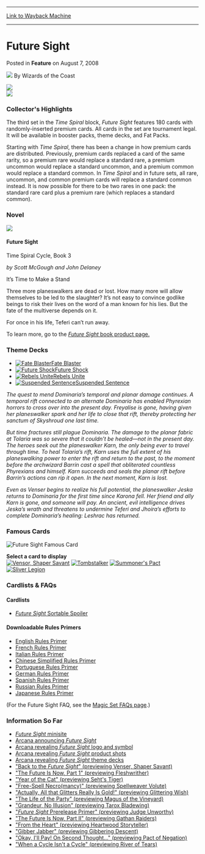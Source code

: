 
---
[Link to Wayback Machine](https://web.archive.org/web/20170628161852/http://magic.wizards.com/en/articles/archive/feature/future-sight-2008-08-07)

[_metadata_:author]:- "Wizards of the Coast"
[_metadata_:description]:- "*/"
[_metadata_:generator]:- "Drupal 7 (http://drupal.org)"
[_metadata_:node]:- "696706"
[_metadata_:publish_date]:- "2008-08-07"
[_metadata_:source]:- "div-main-content"
[_metadata_:title]:- "Future Sight"
[_metadata_:wayback_capture_timestamp]:- "2017-06-28 16:18:52"
[_metadata_:wayback_raw_url]:- "https://web.archive.org/web/20170628161852id_/http://magic.wizards.com/en/articles/archive/feature/future-sight-2008-08-07"
[_metadata_:wayback_url]:- "http://magic.wizards.com/en/articles/archive/feature/future-sight-2008-08-07"
---


Future Sight
============



 Posted in **Feature**
 on August 7, 2008 






![](https://media.magic.wizards.com/styles/auth_small/public/images/person/wizards_authorpic_larger.jpg)
By Wizards of the Coast















![](https://media.magic.wizards.com/image_legacy_migration/global/images/magic_expansion_futuresight_expansionLogo_en.jpg)  
![](https://media.magic.wizards.com/image_legacy_migration/global/images/magic_expansion_futuresight_productShot_en.jpg)




### Collector's Highlights


The third set in the *Time Spiral* block, *Future Sight* features 180 cards with randomly-inserted premium cards. All cards in the set are tournament legal. It will be available in booster packs, theme decks, and Fat Packs.


Starting with *Time Spiral*, there has been a change in how premium cards are distributed. Previously, premium cards replaced a card of the same rarity, so a premium rare would replace a standard rare, a premium uncommon would replace a standard uncommon, and a premium common would replace a standard common. In *Time Spiral* and in future sets, all rare, uncommon, and common premium cards will replace a standard common instead. It is now possible for there to be two rares in one pack: the standard rare card plus a premium rare (which replaces a standard common).




### Novel


[![](https://media.magic.wizards.com/image_legacy_migration/global/images/products_magicnovel_959357400_lgpic.jpg)](http://archive.wizards.com/books/Wizards/Products/?doc=959357400%20)
#### Future Sight
Time Spiral Cycle, Book 3


*by Scott McGough and John Delaney*


It’s Time to Make a Stand


Three more planeswalkers are dead or lost. How many more will allow themselves to be led to the slaughter? It’s not easy to convince godlike beings to risk their lives on the word of a man known for his lies. But the fate of the multiverse depends on it.


For once in his life, Teferi can’t run away.


To learn more, go to the [*Future Sight* book product page.](http://ww2.wizards.com/books/Wizards/Products/?doc=959357400)




### Theme Decks


* [![Fate Blaster](https://media.magic.wizards.com/image_legacy_migration/global/images/magic_expansion_futuresight_td1SmallPic_en.jpg)Fate Blaster](http://archive.wizards.com/productarticle.aspx?x=mtg_tcg_futuresight_themedeck#deck1 "Click to view 'Fate Blaster'.")
* [![Future Shock](https://media.magic.wizards.com/image_legacy_migration/global/images/magic_expansion_futuresight_td2SmallPic_en.jpg)Future Shock](http://archive.wizards.com/productarticle.aspx?x=mtg_tcg_futuresight_themedeck#deck2 "Click to view 'Future Shock'.")
* [![Rebels Unite](https://media.magic.wizards.com/image_legacy_migration/global/images/magic_expansion_futuresight_td3SmallPic_en.jpg)Rebels Unite](http://archive.wizards.com/productarticle.aspx?x=mtg_tcg_futuresight_themedeck#deck3 "Click to view 'Rebels Unite'.")
* [![Suspended Sentence](https://media.magic.wizards.com/image_legacy_migration/global/images/magic_expansion_futuresight_td4SmallPic_en.jpg)Suspended Sentence](http://archive.wizards.com/productarticle.aspx?x=mtg_tcg_futuresight_themedeck#deck4 "Click to view 'Suspended Sentence'.")




*The quest to mend Dominaria’s temporal and planar damage continues. A temporal rift connected to an alternate Dominaria has enabled Phyrexian horrors to cross over into the present day. Freyalise is gone, having given her planeswalker spark and her life to close that rift, thereby protecting her sanctum of Skyshroud one last time.* 


*But time fractures still plague Dominaria. The damage to the planar fabric at Tolaria was so severe that it couldn’t be healed—not in the present day. The heroes seek out the planeswalker Karn, the only being ever to travel through time. To heal Tolaria’s rift, Karn uses the full extent of his planeswalking power to enter the rift and return to the past, to the moment before the archwizard Barrin cast a spell that obliterated countless Phyrexians and himself. Karn succeeds and seals the planar rift before Barrin’s actions can rip it open. In the next moment, Karn is lost.* 


*Even as Venser begins to realize his full potential, the planeswalker Jeska returns to Dominaria for the first time since Karona fell. Her friend and ally Karn is gone, and someone will pay. An ancient, evil intelligence drives Jeska’s wrath and threatens to undermine Teferi and Jhoira’s efforts to complete Dominaria’s healing: Leshrac has returned.* 




### Famous Cards



![Future Sight Famous Card](https://media.magic.wizards.com/image_legacy_migration/global/images/magic_expansion_futuresight_famous1LargePic_en.jpg)



**Select a card to display**  
[![Vensor, Shaper Savant](https://media.magic.wizards.com/image_legacy_migration/global/images/magic_expansion_futuresight_famous1SmallPic_en.jpg)](#famous)  [![Tombstalker](https://media.magic.wizards.com/image_legacy_migration/global/images/magic_expansion_futuresight_famous2SmallPic_en.jpg)](#famous)  [![Summoner's Pact](https://media.magic.wizards.com/image_legacy_migration/global/images/magic_expansion_futuresight_famous3SmallPic_en.jpg)](#famous)  [![Sliver Legion](https://media.magic.wizards.com/image_legacy_migration/global/images/magic_expansion_futuresight_famous4SmallPic_en.jpg)](#famous)




### Cardlists & FAQs



#### Cardlists


* [*Future Sight*  Sortable Spoiler](/en/articles/archive/future-sight-sortable-spoiler-2007-04-23)


#### Downloadable Rules Primers


* [English Rules Primer](http://archive.wizards.com/Magic/Magazine/Article.aspx?x=dci/downloads/MTGFUT%20primer%20032507.doc "Click to view 'English Rules'.")
* [French Rules Primer](http://archive.wizards.com/Magic/Magazine/Article.aspx?x=dci/downloads/FR_MTGFUT_primer_032507.rtf "Click to view 'French Rules'.")
* [Italian Rules Primer](http://archive.wizards.com/Magic/Magazine/Article.aspx?x=dci/downloads/IT_MTGFUT_primer_032507.rtf "Click to view 'Italian Rules'.")
* [Chinese Simplified Rules Primer](http://archive.wizards.com/Magic/Magazine/Article.aspx?x=dci/downloads/CS_MTGFUT_primer_032507.rtf "Click to view 'Chinese Simplified Rules'.")
* [Portuguese Rules Primer](http://archive.wizards.com/Magic/Magazine/Article.aspx?x=dci/downloads/PT_MTGFUT_primer_032507.rtf "Click to view 'Portuguese Rules'.")
* [German Rules Primer](http://archive.wizards.com/Magic/Magazine/Article.aspx?x=dci/downloads/DE_MTGFUT_primer_032507_updated.rtf "Click to view 'German Rules'.")
* [Spanish Rules Primer](http://archive.wizards.com/Magic/Magazine/Article.aspx?x=dci/downloads/ES_MTGFUT_primer_032507.rtf "Click to view 'Spanish Rules'.")
* [Russian Rules Primer](http://archive.wizards.com/Magic/Magazine/Article.aspx?x=dci/downloads/RU_MTGFUT_primer_04102007_tr.rtf "Click to view 'Russian Rules'.")
* [Japanese Rules Primer](http://archive.wizards.com/Magic/Magazine/Article.aspx?x=dci/downloads/JP_MTGFUT_primer_032507.rtf "Click to view 'Japanese Rules'.")

(For the Future Sight FAQ, see the [Magic Set FAQs page](http://www.wizards.com/default.asp?x=magic/rules/faqs).)



### Information So Far


* [*Future Sight*  minisite](http://www.playfuturesight.com)
* [Arcana announcing *Future Sight*](http://magic.wizards.com/en/articles/archive/flavor-text-guild-popularity-2012-11-06)
* [Arcana revealing *Future Sight*  logo and symbol](http://magic.wizards.com/en/articles/archive/arcana/logo-and-symbol-2007-02-14)
* [Arcana revealing *Future Sight*  product shots](http://magic.wizards.com/en/articles/archive/future-sight-product-shots-2007-02-27)
* [Arcana revealing *Future Sight*  theme decks](/en/articles/archive/future-sight-theme-decks-2007-04-02)
* ["Back to the *Future Sight*" (previewing Venser, Shaper Savant)](/en/articles/archive/back-future-sight-2007-04-09)
* ["The Future Is Now, Part 1" (previewing Fleshwrither)](/en/articles/archive/making-magic/future-now-part-i-2007-04-09)
* ["Year of the Cat" (previewing Seht's Tiger)](/en/articles/archive/serious-fun/year-cat-2007-04-10)
* ["Free-Spell Necro(mancy)" (previewing Spellweaver Volute)](/en/articles/archive/free-spell-necromancy-2007-04-11)
* ["Actually, All that Glitters Really Is Gold!" (previewing Glittering Wish)](/en/articles/archive/actually-all-glitters-really-gold-2007-04-12)
* ["The Life of the Party" (previewing Magus of the Vineyard)](/en/articles/archive/life-party-2007-04-12)
* ["Grandeur, No Illusion" (previewing Tarox Bladewing)](/en/articles/archive/latest-developments/grandeur-no-illusion-2007-04-13-0)
* ["*Future Sight*  Prerelease Primer" (previewing Judge Unworthy)](/en/articles/archive/future-sight-prerelease-primer-2007-04-16)
* ["The Future Is Now, Part II" (previewing Gathan Raiders)](/en/articles/archive/making-magic/future-now-part-ii-2007-04-16)
* ["From the Heart" (previewing Heartwood Storyteller)](/en/articles/archive/serious-fun/heart-2007-04-17)
* ["Gibber Jabber" (previewing Gibbering Descent)](/en/articles/archive/gibber-jabber-2007-04-18)
* ["Okay, I'll Pay! On Second Thought..." (previewing Pact of Negation)](/en/articles/archive/okay-ill-pay-second-thought-2007-04-19)
* ["When a Cycle Isn't a Cycle" (previewing River of Tears)](/en/articles/archive/latest-developments/when-cycle-isnt-cycle-2007-04-20-0)










